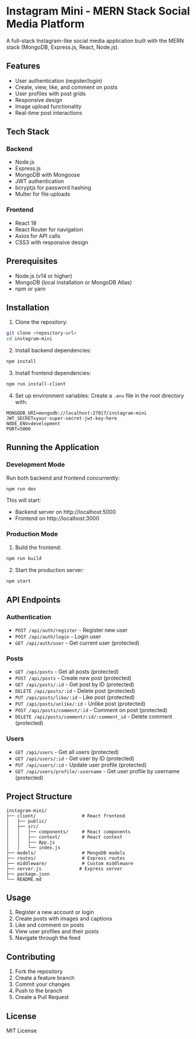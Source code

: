 # Instagram Mini - MERN Stack Social Media Platform

A full-stack Instagram-like social media application built with the MERN stack (MongoDB, Express.js, React, Node.js).

## Features

- User authentication (register/login)
- Create, view, like, and comment on posts
- User profiles with post grids
- Responsive design
- Image upload functionality
- Real-time post interactions

## Tech Stack

### Backend
- Node.js
- Express.js
- MongoDB with Mongoose
- JWT authentication
- bcryptjs for password hashing
- Multer for file uploads

### Frontend
- React 18
- React Router for navigation
- Axios for API calls
- CSS3 with responsive design

## Prerequisites

- Node.js (v14 or higher)
- MongoDB (local installation or MongoDB Atlas)
- npm or yarn

## Installation

1. Clone the repository:
```bash
git clone <repository-url>
cd instagram-mini
```

2. Install backend dependencies:
```bash
npm install
```

3. Install frontend dependencies:
```bash
npm run install-client
```

4. Set up environment variables:
Create a `.env` file in the root directory with:
```env
MONGODB_URI=mongodb://localhost:27017/instagram-mini
JWT_SECRET=your-super-secret-jwt-key-here
NODE_ENV=development
PORT=5000
```

## Running the Application

### Development Mode
Run both backend and frontend concurrently:
```bash
npm run dev
```

This will start:
- Backend server on http://localhost:5000
- Frontend on http://localhost:3000

### Production Mode
1. Build the frontend:
```bash
npm run build
```

2. Start the production server:
```bash
npm start
```

## API Endpoints

### Authentication
- `POST /api/auth/register` - Register new user
- `POST /api/auth/login` - Login user
- `GET /api/auth/user` - Get current user (protected)

### Posts
- `GET /api/posts` - Get all posts (protected)
- `POST /api/posts` - Create new post (protected)
- `GET /api/posts/:id` - Get post by ID (protected)
- `DELETE /api/posts/:id` - Delete post (protected)
- `PUT /api/posts/like/:id` - Like post (protected)
- `PUT /api/posts/unlike/:id` - Unlike post (protected)
- `POST /api/posts/comment/:id` - Comment on post (protected)
- `DELETE /api/posts/comment/:id/:comment_id` - Delete comment (protected)

### Users
- `GET /api/users` - Get all users (protected)
- `GET /api/users/:id` - Get user by ID (protected)
- `PUT /api/users/:id` - Update user profile (protected)
- `GET /api/users/profile/:username` - Get user profile by username (protected)

## Project Structure

```
instagram-mini/
├── client/                 # React frontend
│   ├── public/
│   ├── src/
│   │   ├── components/     # React components
│   │   ├── context/        # React context
│   │   ├── App.js
│   │   └── index.js
├── models/                 # MongoDB models
├── routes/                 # Express routes
├── middleware/             # Custom middleware
├── server.js              # Express server
├── package.json
└── README.md
```

## Usage

1. Register a new account or login
2. Create posts with images and captions
3. Like and comment on posts
4. View user profiles and their posts
5. Navigate through the feed

## Contributing

1. Fork the repository
2. Create a feature branch
3. Commit your changes
4. Push to the branch
5. Create a Pull Request

## License

MIT License
